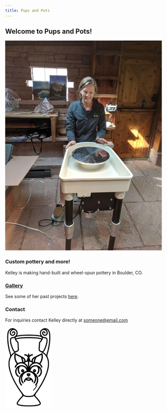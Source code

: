 ```yaml
---
title: Pups and Pots
---
```


## Welcome to Pups and Pots!

![Pottery wheel](images/wheel.jpg)

### Custom pottery and more!

Kelley is making hand-built and wheel-spun pottery in Boulder, CO.

### [Gallery](gallery)
See some of her past projects [here](gallery).

### Contact

For inquiries contact Kelley directly at someone@email.com

![Logo](images/pandp_s.png)
